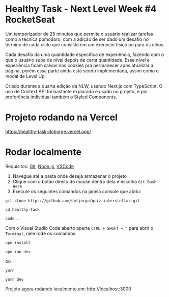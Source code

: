 # Healthy Task - Next Level Week #4 RocketSeat

Um temporizador de 25 minutos que permite o usuário realizar tarefas como a técnica pomodoro, com a adição de ser dado um desafio no término de cada ciclo que consiste em um exercicio físico ou para os olhos.

Cada desafio da uma quantidade especifica de experiência, fazendo com o que o usuário suba de nível depois de certa quantidade. Esse nível e experiência ficam salvos nos cookies pra permanecer após atualizar a página, porém essa parte ainda está sendo implementada, assim como o modal de Level Up.

Criado durante a quarta edição da NLW, usando Next.js com TypeScript. O uso de Context API foi bastante explorado e usado no projeto, e por preferência individual também o Styled Components.


# Projeto rodando na Vercel
https://healthy-task-dotjorge.vercel.app/

# Rodar localmente
Requisitos:
[Git](https://git-scm.com/),
[Node.js](https://nodejs.org/en/),
[VSCode](https://code.visualstudio.com/)

1. Navegue até a pasta onde deseja armazenar o projeto
2. Clique com o botão direito do mouse dentro dela e escolha `Git Bash Here`
3. Execute os seguintes comandos na janela console que abriu:
```
git clone https://github.com/dotjorge/quiz-interstellar.git

cd healthy-task

code .
```
Com o Visual Studio Code aberto aperte `CTRL + SHIFT + "` para abrir o `Terminal`, nele rode os comandos:
```
npm install

npm run dev
```
ou
```
yarn

yarn dev
```
Projeto agora rodando localmente em: http://localhost:3000
